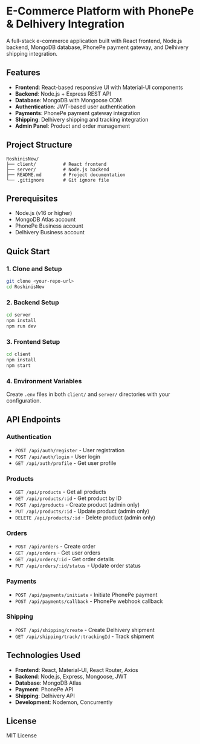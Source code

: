 # E-Commerce Platform with PhonePe & Delhivery Integration

A full-stack e-commerce application built with React frontend, Node.js backend, MongoDB database, PhonePe payment gateway, and Delhivery shipping integration.

## Features

- **Frontend**: React-based responsive UI with Material-UI components
- **Backend**: Node.js + Express REST API
- **Database**: MongoDB with Mongoose ODM
- **Authentication**: JWT-based user authentication
- **Payments**: PhonePe payment gateway integration
- **Shipping**: Delhivery shipping and tracking integration
- **Admin Panel**: Product and order management

## Project Structure

```
RoshinisNew/
├── client/          # React frontend
├── server/          # Node.js backend
├── README.md        # Project documentation
└── .gitignore       # Git ignore file
```

## Prerequisites

- Node.js (v16 or higher)
- MongoDB Atlas account
- PhonePe Business account
- Delhivery Business account

## Quick Start

### 1. Clone and Setup
```bash
git clone <your-repo-url>
cd RoshinisNew
```

### 2. Backend Setup
```bash
cd server
npm install
npm run dev
```

### 3. Frontend Setup
```bash
cd client
npm install
npm start
```

### 4. Environment Variables
Create `.env` files in both `client/` and `server/` directories with your configuration.

## API Endpoints

### Authentication
- `POST /api/auth/register` - User registration
- `POST /api/auth/login` - User login
- `GET /api/auth/profile` - Get user profile

### Products
- `GET /api/products` - Get all products
- `GET /api/products/:id` - Get product by ID
- `POST /api/products` - Create product (admin only)
- `PUT /api/products/:id` - Update product (admin only)
- `DELETE /api/products/:id` - Delete product (admin only)

### Orders
- `POST /api/orders` - Create order
- `GET /api/orders` - Get user orders
- `GET /api/orders/:id` - Get order details
- `PUT /api/orders/:id/status` - Update order status

### Payments
- `POST /api/payments/initiate` - Initiate PhonePe payment
- `POST /api/payments/callback` - PhonePe webhook callback

### Shipping
- `POST /api/shipping/create` - Create Delhivery shipment
- `GET /api/shipping/track/:trackingId` - Track shipment

## Technologies Used

- **Frontend**: React, Material-UI, React Router, Axios
- **Backend**: Node.js, Express, Mongoose, JWT
- **Database**: MongoDB Atlas
- **Payment**: PhonePe API
- **Shipping**: Delhivery API
- **Development**: Nodemon, Concurrently

## License

MIT License
